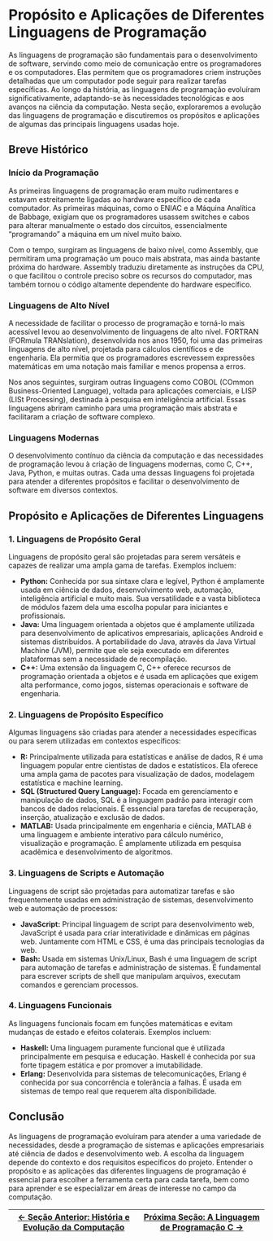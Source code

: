 # Propósito e Aplicações de Diferentes Linguagens de Programação

As linguagens de programação são fundamentais para o desenvolvimento de software, servindo como meio de comunicação entre os programadores e os computadores. Elas permitem que os programadores criem instruções detalhadas que um computador pode seguir para realizar tarefas específicas. Ao longo da história, as linguagens de programação evoluíram significativamente, adaptando-se às necessidades tecnológicas e aos avanços na ciência da computação. Nesta seção, exploraremos a evolução das linguagens de programação e discutiremos os propósitos e aplicações de algumas das principais linguagens usadas hoje.

## Breve Histórico

### Início da Programação
As primeiras linguagens de programação eram muito rudimentares e estavam estreitamente ligadas ao hardware específico de cada computador. As primeiras máquinas, como o ENIAC e a Máquina Analítica de Babbage, exigiam que os programadores usassem switches e cabos para alterar manualmente o estado dos circuitos, essencialmente “programando” a máquina em um nível muito baixo.

Com o tempo, surgiram as linguagens de baixo nível, como Assembly, que permitiram uma programação um pouco mais abstrata, mas ainda bastante próxima do hardware. Assembly traduziu diretamente as instruções da CPU, o que facilitou o controle preciso sobre os recursos do computador, mas também tornou o código altamente dependente do hardware específico.

### Linguagens de Alto Nível
A necessidade de facilitar o processo de programação e torná-lo mais acessível levou ao desenvolvimento de linguagens de alto nível. FORTRAN (FORmula TRANslation), desenvolvida nos anos 1950, foi uma das primeiras linguagens de alto nível, projetada para cálculos científicos e de engenharia. Ela permitia que os programadores escrevessem expressões matemáticas em uma notação mais familiar e menos propensa a erros.

Nos anos seguintes, surgiram outras linguagens como COBOL (COmmon Business-Oriented Language), voltada para aplicações comerciais, e LISP (LISt Processing), destinada à pesquisa em inteligência artificial. Essas linguagens abriram caminho para uma programação mais abstrata e facilitaram a criação de software complexo.

### Linguagens Modernas
O desenvolvimento contínuo da ciência da computação e das necessidades de programação levou à criação de linguagens modernas, como C, C++, Java, Python, e muitas outras. Cada uma dessas linguagens foi projetada para atender a diferentes propósitos e facilitar o desenvolvimento de software em diversos contextos.

## Propósito e Aplicações de Diferentes Linguagens

### 1. Linguagens de Propósito Geral
Linguagens de propósito geral são projetadas para serem versáteis e capazes de realizar uma ampla gama de tarefas. Exemplos incluem:

- **Python:** Conhecida por sua sintaxe clara e legível, Python é amplamente usada em ciência de dados, desenvolvimento web, automação, inteligência artificial e muito mais. Sua versatilidade e a vasta biblioteca de módulos fazem dela uma escolha popular para iniciantes e profissionais.
- **Java:** Uma linguagem orientada a objetos que é amplamente utilizada para desenvolvimento de aplicativos empresariais, aplicações Android e sistemas distribuídos. A portabilidade do Java, através da Java Virtual Machine (JVM), permite que ele seja executado em diferentes plataformas sem a necessidade de recompilação.
- **C++:** Uma extensão da linguagem C, C++ oferece recursos de programação orientada a objetos e é usada em aplicações que exigem alta performance, como jogos, sistemas operacionais e software de engenharia.

### 2. Linguagens de Propósito Específico
Algumas linguagens são criadas para atender a necessidades específicas ou para serem utilizadas em contextos específicos:

- **R:** Principalmente utilizada para estatísticas e análise de dados, R é uma linguagem popular entre cientistas de dados e estatísticos. Ela oferece uma ampla gama de pacotes para visualização de dados, modelagem estatística e machine learning.
- **SQL (Structured Query Language):** Focada em gerenciamento e manipulação de dados, SQL é a linguagem padrão para interagir com bancos de dados relacionais. É essencial para tarefas de recuperação, inserção, atualização e exclusão de dados.
- **MATLAB:** Usada principalmente em engenharia e ciência, MATLAB é uma linguagem e ambiente interativo para cálculo numérico, visualização e programação. É amplamente utilizada em pesquisa acadêmica e desenvolvimento de algoritmos.

### 3. Linguagens de Scripts e Automação
Linguagens de script são projetadas para automatizar tarefas e são frequentemente usadas em administração de sistemas, desenvolvimento web e automação de processos:

- **JavaScript:** Principal linguagem de script para desenvolvimento web, JavaScript é usada para criar interatividade e dinâmicas em páginas web. Juntamente com HTML e CSS, é uma das principais tecnologias da web.
- **Bash:** Usada em sistemas Unix/Linux, Bash é uma linguagem de script para automação de tarefas e administração de sistemas. É fundamental para escrever scripts de shell que manipulam arquivos, executam comandos e gerenciam processos.

### 4. Linguagens Funcionais
As linguagens funcionais focam em funções matemáticas e evitam mudanças de estado e efeitos colaterais. Exemplos incluem:

- **Haskell:** Uma linguagem puramente funcional que é utilizada principalmente em pesquisa e educação. Haskell é conhecida por sua forte tipagem estática e por promover a imutabilidade.
- **Erlang:** Desenvolvida para sistemas de telecomunicações, Erlang é conhecida por sua concorrência e tolerância a falhas. É usada em sistemas de tempo real que requerem alta disponibilidade.

## Conclusão

As linguagens de programação evoluíram para atender a uma variedade de necessidades, desde a programação de sistemas e aplicações empresariais até ciência de dados e desenvolvimento web. A escolha da linguagem depende do contexto e dos requisitos específicos do projeto. Entender o propósito e as aplicações das diferentes linguagens de programação é essencial para escolher a ferramenta certa para cada tarefa, bem como para aprender e se especializar em áreas de interesse no campo da computação.

| [← Seção Anterior: História e Evolução da Computação](https://github.com/ArturColen/Pre-AEDS1-Workshop/blob/main/materiais/00-historia-da-computacao-e-conceitos-basicos/00.02-historia-e-evolucao-da-computacao.md) | [Próxima Seção: A Linguagem de Programação C →](https://github.com/ArturColen/Pre-AEDS1-Workshop/blob/main/materiais/00-historia-da-computacao-e-conceitos-basicos/00.04-a-linguagem-de-programacao-c.md) |
|---------------------------|------------------------------------------------------|